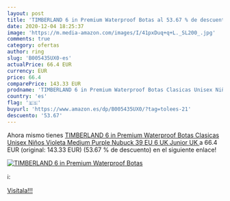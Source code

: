 ```yaml
---
layout: post
title: 'TIMBERLAND 6 in Premium Waterproof Botas al 53.67 % de descuento'
date: 2020-12-04 18:25:37
image: 'https://m.media-amazon.com/images/I/41pxDuq+q+L._SL200_.jpg'
comments: true
category: ofertas
author: ring
slug: 'B005435UX0-es'
actualPrice: 66.4 EUR
currency: EUR
price: 66.4
comparePrice: 143.33 EUR
prodname: 'TIMBERLAND 6 in Premium Waterproof Botas Clasicas Unisex Niños  Violeta  Medium Purple Nubuck   39 EU  6 UK  Junior  UK '
country: 'es'
flag: '🇪🇸'
buyurl: 'https://www.amazon.es/dp/B005435UX0/?tag=tolees-21'
descuento: '53.67'
---
```


Ahora mismo tienes [TIMBERLAND 6 in Premium Waterproof Botas Clasicas Unisex Niños  Violeta  Medium Purple Nubuck   39 EU  6 UK  Junior  UK ](https://www.amazon.es/dp/B005435UX0/?tag=tolees-21) a 66.4 EUR (original: 143.33 EUR) (53.67 %  de descuento) en el siguiente enlace!

[![TIMBERLAND 6 in Premium Waterproof Botas](https://m.media-amazon.com/images/I/41pxDuq+q+L._SL200_.jpg)](https://www.amazon.es/dp/B005435UX0/?tag=tolees-21)

ℹ️:


[Visítala!!!](https://www.amazon.es/dp/B005435UX0/?tag=tolees-21)
